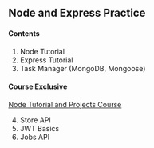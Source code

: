 ## Node and Express Practice

#### Contents

1. Node Tutorial
2. Express Tutorial
3. Task Manager (MongoDB, Mongoose)

#### Course Exclusive

[Node Tutorial and Projects Course](https://www.udemy.com/course/nodejs-tutorial-and-projects-course/?referralCode=E94792BEAE9ADD204BC7)

4. Store API
5. JWT Basics
6. Jobs API
